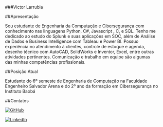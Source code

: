 ###Victor Larrubia


##Apresentação

Sou estudante de Engenharia da Computação e Cibersegurança com conhecimento nas linguagens Python, C#, Javascript , C, e SQL. Tenho me dedicado ao estudo do Splunk e suas aplicações em SOC, além de Análise de Dados e Business Intelligence com Tableau e Power BI. Possuo experiência no atendimento à clientes, controle de estoque e agenda, desenho técnico com AutoCAD, SolidWorks e Inventor, Excel, entre outras atividades pertinentes.
Comunicação e trabalho em equipe são algumas das minhas competências profissionais.


##Posição Atual

Estudante do 6º semeste de Engenharia de Computação na Faculdade Engenheiro Salvador Arena e do 2º ano da formação em Cibersegurança no Instituto Baobá


##Contatos

[![GitHub](https://img.shields.io/badge/GitHub-100000?style=for-the-badge&logo=github&logoColor=white)](https://github.com/victorlarrubia)

[![LinkedIn](https://img.shields.io/badge/LinkedIn-0077B5?style=for-the-badge&logo=linkedin&logoColor=white)](https://www.linkedin.com/in/victorflohr/)

